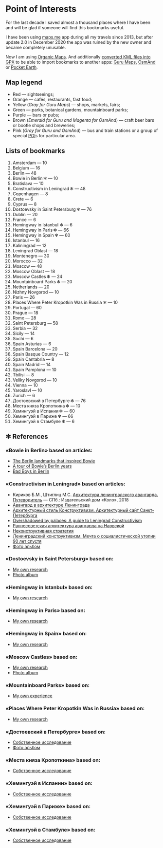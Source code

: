 # Point of Interests

For the last decade I saved almost a thousand places where I have been and will be glad if someone will find this bookmarks useful.

I have been using [maps.me](https://maps.me) app during all my travels since 2013, but after update 2.0 in December 2020 the app was ruined by the new owner and became completely unusable.

Now I am using [Organic Maps](https://organicmaps.app). And additionally [converted KML files into GPX](https://github.com/enotramone/mmkml2gpx) to be able to import bookmarks to another apps: [Guru Maps](https://gurumaps.app), [OsmAnd](https://osmand.net) or [Pocket Earth](https://pocketearth.com).

## Map legend

* Red — sightseeings;
* Orange — cafés, restaurants, fast food;
* Yellow (*Gray for Guru Maps*) — shops, markets, fairs;
* Green — parks, botanical gardens, mountainboard parks;
* Purple — bars or pubs;
* Brown (*Emerald for Guru and Magenta for OsmAnd*) — craft beer bars or bootle shops and breweries;
* Pink (*Gray for Guru and OsmAnd*) — bus and train stations or a group of special [POI](https://en.wikipedia.org/wiki/Point_of_interest)s for particular area.

## Lists of bookmarks

1. Amsterdam — 10
1. Belgium — 16
1. Berlin — 48
1. Bowie in Berlin ✻ — 10
1. Bratislava — 10
1. Constructivism in Leningrad ✻ — 48
1. Copenhagen — 8
1. Crete — 6
1. Cyprus — 8
1. Dostoevsky in Saint Petersburg ✻ — 76
1. Dublin — 20
1. France — 6
1. Hemingway in Istanbul ✻ — 6
1. Hemingway in Paris ✻ — 66
1. Hemingway in Spain ✻ — 60
1. Istanbul — 16
1. Kaliningrad — 12
1. Leningrad Oblast — 18
1. Montenegro — 30
1. Morocco — 32
1. Moscow — 48
1. Moscow Oblast — 18
1. Moscow Castles ✻ — 24
1. Mountainboard Parks ✻ — 20
1. Netherlands — 20
1. Nizhny Novgorod — 10
1. Paris — 26
1. Places Where Peter Kropotkin Was in Russia ✻ — 10
1. Portugal — 60
1. Prague — 18
1. Rome — 28
1. Saint Petersburg — 58
1. Serbia — 32
1. Sicily — 14
1. Sochi — 6
1. Spain Asturias — 6
1. Spain Barcelona — 20
1. Spain Basque Country — 12
1. Spain Cantabria — 8
1. Spain Madrid — 14
1. Spain Pamplona — 10
1. Tbilisi — 8
1. Veliky Novgorod — 10
1. Vienna — 10
1. Yaroslavl — 10
1. Zurich — 6
1. Достоевский в Петербурге ✻ — 76
1. Места княза Кропоткина ✻ — 10
1. Хемингуэй в Испании ✻ — 60
1. Хемингуэй в Париже ✻ — 66
1. Хемингуэй в Стамбуле ✻ — 6

## ✻ References

### «Bowie in Berlin» based on articles:
* [The Berlin landmarks that inspired Bowie](https://www.ft.com/content/b20113b0-8753-11e3-9c5c-00144feab7de)
* [A tour of Bowie’s Berlin years](https://fotostrasse.com/david-bowies-berlin/)
* [Bad Boys in Berlin](http://www.bowiegoldenyears.com/press/79-10-04-rolling-stone.html)

### «Constructivism in Leningrad» based on articles:
* Кириков Б.М., Штиглиц М.С. [Архитектура ленинградского авангарда. Путеводитель](https://www.podpisnie.ru/books/arhitektura-leningradskogo-avangarda-putevoditel/) — СПб.: Издательский дом «Коло», 2018
* [Авангард в архитектуре Ленинграда](https://ru.wikipedia.org/wiki/Авангард_в_архитектуре_Ленинграда)
* [Архитектурный стиль Конструктивизм. Архитектурный сайт Санкт-Петербурга](https://www.citywalls.ru/search-archstyle300.html)
* [Overshadowed by palaces: A guide to Leningrad Constructivism](https://strelkamag.com/en/article/guide-to-petersburg-konstruktivism)
* [Раннесоветская архитектура авангарда на Нарвской](https://www.the-village.ru/city/route/385889-narvskaya)
* [Неконструктивная стратегия](http://story.dp.ru/constructivism )
* [Ленинградский конструктивизм. Мечта о социалистической утопии 90 лет спустя](https://les.media/articles/657756-leningradskiy-konstruktivizm)
* [Фото альбом](https://yadi.sk/a/tkwa_Q-HeQO03g)

### «Dostoevsky in Saint Petersburg» based on:
* [My own research](https://adequatica.medium.com/dostoevsky-in-saint-petersburg-3b126807c316?source=friends_link&sk=a1580b70d00e4421f30bb97da87d8297)
* [Photo album](https://yadi.sk/a/KT-mFoCy_pef4g)

### «Hemingway in Istanbul» based on:
* [My own research]()

### «Hemingway in Paris» based on:
* [My own research](https://adequatica.medium.com/hemingway-in-paris-fb0a425913e0?source=friends_link&sk=a3eaecf784f6ba3324830efd1291cb64)

### «Hemingway in Spain» based on:
* [My own research](https://adequatica.medium.com/hemingway-in-spain-6a9118d7dfb3?source=friends_link&sk=76d0a9875b23dfac95445a36cef02acd)

### «Moscow Castles» based on:
* [My own research](https://adequatica.medium.com/moscow-castles-d5f655b74df9?source=friends_link&sk=eac8dd27dfb2ac9648932a53983a0653)
* [Photo album](https://yadi.sk/a/dG9Uv4txE8L-9w)

### «Mountainboard Parks» based on:
* [My own experience](https://adequatica.medium.com/mountainboard-parks-a9ae99209f46?source=friends_link&sk=771d8121508535fadbe0e153d197bf8f)

### «Places Where Peter Kropotkin Was in Russia» based on:
* [My own research](https://adequatica.medium.com/knyaz-kropotkin-places-3117e8f3e59b?source=friends_link&sk=94a2a5d0e4ba97a167f23e7c448696e6)

### «Достоевский в Петербурге» based on:
* [Собственное исследование](https://zen.yandex.ru/media/id/5e450a69080a7476f0b7b278/dostoevskii-v-peterburge-5e4a7fa7cc6d233fd0f6b8cd)
* [Фото альбом](https://yadi.sk/a/KT-mFoCy_pef4g)

### «Места княза Кропоткина» based on:
* [Собственное исследование](https://zen.yandex.ru/media/id/5e450a69080a7476f0b7b278/mesta-kniazia-kropotkina-5e46f24f5bdc2e1b307d13de)

### «Хемингуэй в Испании» based on:
* [Собственное исследование](https://zen.yandex.ru/media/id/5e450a69080a7476f0b7b278/heminguei-v-ispanii-61fa91c79ffea83fbe42cf37)

### «Хемингуэй в Париже» based on:
* [Собственное исследование](https://zen.yandex.ru/media/id/5e450a69080a7476f0b7b278/heminguei-v-parije-60603281973e17400a79da2b)

### «Хемингуэй в Стамбуле» based on:
* [Собственное исследование]()